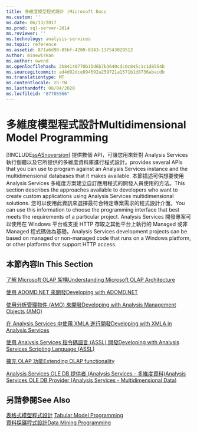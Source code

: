 ```yaml
---
title: 多維度模型程式設計 |Microsoft Docs
ms.custom: ''
ms.date: 06/13/2017
ms.prod: sql-server-2014
ms.reviewer: ''
ms.technology: analysis-services
ms.topic: reference
ms.assetid: 871a6d98-85bf-4200-8343-137543029512
author: minewiskan
ms.author: owend
ms.openlocfilehash: 2b84140770b15d6b7b3640cdc0c845c1c1d8554b
ms.sourcegitcommit: ad4d92dce894592a259721a1571b1d8736abacdb
ms.translationtype: MT
ms.contentlocale: zh-TW
ms.lasthandoff: 08/04/2020
ms.locfileid: "87705566"
---
```

# <a name="multidimensional-model-programming"></a><span data-ttu-id="4f760-102">多維度模型程式設計</span><span class="sxs-lookup"><span data-stu-id="4f760-102">Multidimensional Model Programming</span></span>
  [!INCLUDE[ssASnoversion](../../includes/ssasnoversion-md.md)] <span data-ttu-id="4f760-103">提供數個 API，可讓您用來針對 Analysis Services 執行個體以及它所提供的多維度資料庫進行程式設計。</span><span class="sxs-lookup"><span data-stu-id="4f760-103">provides several APIs that you can use to program against an Analysis Services instance and the multidimensional databases that it makes available.</span></span> <span data-ttu-id="4f760-104">本節描述可供想要使用 Analysis Services 多維度方案建立自訂應用程式的開發人員使用的方法。</span><span class="sxs-lookup"><span data-stu-id="4f760-104">This section describes the approaches available to developers who want to create custom applications using Analysis Services multidimensional solutions.</span></span> <span data-ttu-id="4f760-105">您可以使用此資訊來選擇最符合特定專案需求的程式設計介面。</span><span class="sxs-lookup"><span data-stu-id="4f760-105">You can use this information to choose the programming interface that best meets the requirements of a particular project.</span></span> <span data-ttu-id="4f760-106">Analysis Services 開發專案可以使用在 Windows 平台或支援 HTTP 存取之其他平台上執行的 Managed 或非 Managed 程式碼做為基礎。</span><span class="sxs-lookup"><span data-stu-id="4f760-106">Analysis Services development projects can be based on managed or non-managed code that runs on a Windows platform, or other platforms that support HTTP access.</span></span>  
  
## <a name="in-this-section"></a><span data-ttu-id="4f760-107">本節內容</span><span class="sxs-lookup"><span data-stu-id="4f760-107">In This Section</span></span>  
 [<span data-ttu-id="4f760-108">了解 Microsoft OLAP 架構</span><span class="sxs-lookup"><span data-stu-id="4f760-108">Understanding Microsoft OLAP Architecture</span></span>](olap-physical/understanding-microsoft-olap-architecture.md)  
  
 [<span data-ttu-id="4f760-109">使用 ADOMD.NET 來開發</span><span class="sxs-lookup"><span data-stu-id="4f760-109">Developing with ADOMD.NET</span></span>](https://docs.microsoft.com/bi-reference/adomd/developing-with-adomd-net)  
  
 [<span data-ttu-id="4f760-110">使用分析管理物件 &#40;AMO&#41; 來開發</span><span class="sxs-lookup"><span data-stu-id="4f760-110">Developing with Analysis Management Objects &#40;AMO&#41;</span></span>](https://docs.microsoft.com/bi-reference/amo/developing-with-analysis-management-objects-amo)  
  
 [<span data-ttu-id="4f760-111">在 Analysis Services 中使用 XMLA 進行開發</span><span class="sxs-lookup"><span data-stu-id="4f760-111">Developing with XMLA in Analysis Services</span></span>](../multidimensional-models-scripting-language-assl-xmla/developing-with-xmla-in-analysis-services.md)  
  
 [<span data-ttu-id="4f760-112">使用 Analysis Services 指令碼語言 &#40;ASSL&#41; 開發</span><span class="sxs-lookup"><span data-stu-id="4f760-112">Developing with Analysis Services Scripting Language &#40;ASSL&#41;</span></span>](scripting-language-assl/developing-with-analysis-services-scripting-language-assl.md)  
  
 [<span data-ttu-id="4f760-113">擴充 OLAP 功能</span><span class="sxs-lookup"><span data-stu-id="4f760-113">Extending OLAP functionality</span></span>](extending-olap/extending-olap-functionality.md)  
  
 [<span data-ttu-id="4f760-114">Analysis Services OLE DB 提供者 &#40;Analysis Services - 多維度資料&#41;</span><span class="sxs-lookup"><span data-stu-id="4f760-114">Analysis Services OLE DB Provider &#40;Analysis Services - Multidimensional Data&#41;</span></span>](../dev-guide/analysis-services-ole-db-provider-analysis-services-multidimensional-data.md)  
  
## <a name="see-also"></a><span data-ttu-id="4f760-115">另請參閱</span><span class="sxs-lookup"><span data-stu-id="4f760-115">See Also</span></span>  
 <span data-ttu-id="4f760-116">[表格式模型程式設計](../tabular-model-programming-compatibility-levels-1050-1103/tabular-model-programming-for-compatibility-levels-1050-through-1103.md) </span><span class="sxs-lookup"><span data-stu-id="4f760-116">[Tabular Model Programming](../tabular-model-programming-compatibility-levels-1050-1103/tabular-model-programming-for-compatibility-levels-1050-through-1103.md) </span></span>  
 [<span data-ttu-id="4f760-117">資料採礦程式設計</span><span class="sxs-lookup"><span data-stu-id="4f760-117">Data Mining Programming</span></span>](../dev-guide/data-mining-programming.md)  
  
  
